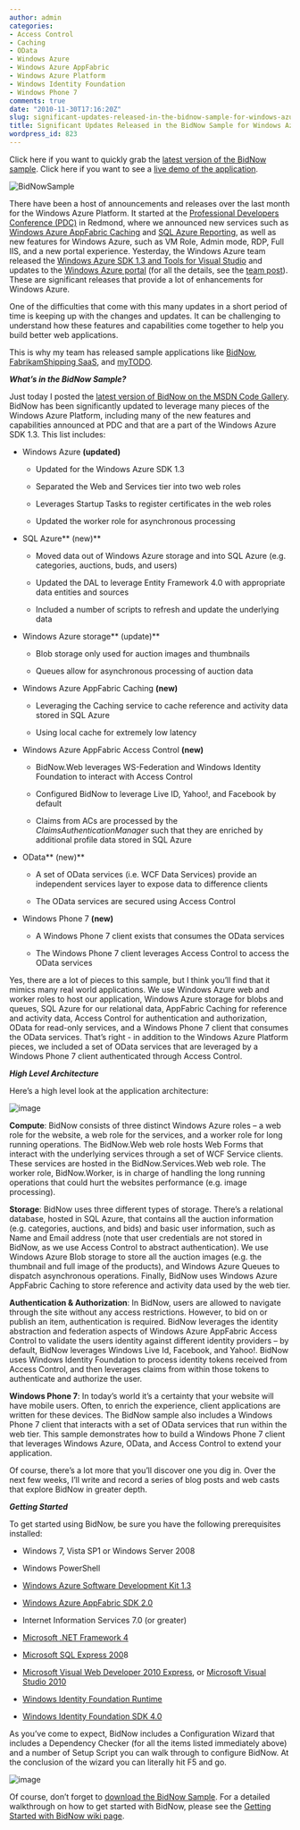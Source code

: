 ```yaml
---
author: admin
categories:
- Access Control
- Caching
- OData
- Windows Azure
- Windows Azure AppFabric
- Windows Azure Platform
- Windows Identity Foundation
- Windows Phone 7
comments: true
date: "2010-11-30T17:16:20Z"
slug: significant-updates-released-in-the-bidnow-sample-for-windows-azure
title: Significant Updates Released in the BidNow Sample for Windows Azure
wordpress_id: 823
---
```


Click here if you want to quickly grab the [latest version of the BidNow sample](http://code.msdn.microsoft.com/BidNowSample/Release/ProjectReleases.aspx?ReleaseId=4160). Click here if you want to see a [live demo of the application](http://bnow-sample.cloudapp.net/).

 

![BidNowSample](https://wadewegner.blob.core.windows.net/wordpress/2010/11/BidNowSample.png) 

There have been a host of announcements and releases over the last month for the Windows Azure Platform. It started at the [Professional Developers Conference (PDC)](http://microsoftpdc.com/) in Redmond, where we announced new services such as [Windows Azure AppFabric Caching](http://www.wadewegner.com/2010/10/new-services-and-enhancements-with-the-windows-azure-appfabric/) and [SQL Azure Reporting](http://www.microsoft.com/en-us/sqlazure/reporting.aspx), as well as new features for Windows Azure, such as VM Role, Admin mode, RDP, Full IIS, and a new portal experience. Yesterday, the Windows Azure team released the [Windows Azure SDK 1.3 and Tools for Visual Studio](http://www.microsoft.com/downloads/en/details.aspx?FamilyID=7a1089b6-4050-4307-86c4-9dadaa5ed018&displaylang=en) and updates to the [Windows Azure portal](http://windows.azure.com/) (for all the details, see the [team post](http://blogs.msdn.com/b/windowsazure/archive/2010/11/29/just-released-windows-azure-sdk-1-3-and-the-new-windows-azure-management-portal.aspx)). These are significant releases that provide a lot of enhancements for Windows Azure.

 

One of the difficulties that come with this many updates in a short period of time is keeping up with the changes and updates. It can be challenging to understand how these features and capabilities come together to help you build better web applications.

 

This is why my team has released sample applications like [BidNow](http://code.msdn.microsoft.com/BidNowSample), [FabrikamShipping SaaS](http://code.msdn.microsoft.com/fshipsaassource), and [myTODO](http://code.msdn.microsoft.com/mytodo).

 

**_What’s in the BidNow Sample?_**

 

Just today I posted the [latest version of BidNow on the MSDN Code Gallery](http://code.msdn.microsoft.com/BidNowSample/Release/ProjectReleases.aspx?ReleaseId=4160). BidNow has been significantly updated to leverage many pieces of the Windows Azure Platform, including many of the new features and capabilities announced at PDC and that are a part of the Windows Azure SDK 1.3. This list includes:

 

  
  * Windows Azure **(updated)**              
    * Updated for the Windows Azure SDK 1.3 
       
    * Separated the Web and Services tier into two web roles 
       
    * Leverages Startup Tasks to register certificates in the web roles 
       
    * Updated the worker role for asynchronous processing 
       
   
  * SQL Azure** (new)**              
    * Moved data out of Windows Azure storage and into SQL Azure (e.g. categories, auctions, buds, and users) 
       
    * Updated the DAL to leverage Entity Framework 4.0 with appropriate data entities and sources 
       
    * Included a number of scripts to refresh and update the underlying data 
       
   
  * Windows Azure storage** (update)**              
    * Blob storage only used for auction images and thumbnails 
       
    * Queues allow for asynchronous processing of auction data 
       
   
  * Windows Azure AppFabric Caching **(new)**              
    * Leveraging the Caching service to cache reference and activity data stored in SQL Azure 
       
    * Using local cache for extremely low latency 
       
   
  * Windows Azure AppFabric Access Control **(new)**              
    * BidNow.Web leverages WS-Federation and Windows Identity Foundation to interact with Access Control 
       
    * Configured BidNow to leverage Live ID, Yahoo!, and Facebook by default 
       
    * Claims from ACs are processed by the _ClaimsAuthenticationManager_ such that they are enriched by additional profile data stored in SQL Azure 
       
   
  * OData** (new)**              
    * A set of OData services (i.e. WCF Data Services) provide an independent services layer to expose data to difference clients 
       
    * The OData services are secured using Access Control 
       
   
  * Windows Phone 7 **(new)**              
    * A Windows Phone 7 client exists that consumes the OData services 
       
    * The Windows Phone 7 client leverages Access Control to access the OData services 
       
 

Yes, there are a lot of pieces to this sample, but I think you’ll find that it mimics many real world applications. We use Windows Azure web and worker roles to host our application, Windows Azure storage for blobs and queues, SQL Azure for our relational data, AppFabric Caching for reference and activity data, Access Control for authentication and authorization, OData for read-only services, and a Windows Phone 7 client that consumes the OData services. That’s right - in addition to the Windows Azure Platform pieces, we included a set of OData services that are leveraged by a Windows Phone 7 client authenticated through Access Control.

 

**_High Level Architecture_**

 

Here’s a high level look at the application architecture:

 

![image](https://wadewegner.blob.core.windows.net/wordpress/2010/11/image7.png)

 

**Compute**: BidNow consists of three distinct Windows Azure roles – a web role for the website, a web role for the services, and a worker role for long running operations. The BidNow.Web web role hosts Web Forms that interact with the underlying services through a set of WCF Service clients. These services are hosted in the BidNow.Services.Web web role. The worker role, BidNow.Worker, is in charge of handling the long running operations that could hurt the websites performance (e.g. image processing).

 

**Storage**: BidNow uses three different types of storage. There’s a relational database, hosted in SQL Azure, that contains all the auction information (e.g. categories, auctions, and bids) and basic user information, such as Name and Email address (note that user credentials are not stored in BidNow, as we use Access Control to abstract authentication). We use Windows Azure Blob storage to store all the auction images (e.g. the thumbnail and full image of the products), and Windows Azure Queues to dispatch asynchronous operations. Finally, BidNow uses Windows Azure AppFabric Caching to store reference and activity data used by the web tier.

 

**Authentication & Authorization**: In BidNow, users are allowed to navigate through the site without any access restrictions. However, to bid on or publish an item, authentication is required. BidNow leverages the identity abstraction and federation aspects of Windows Azure AppFabric Access Control to validate the users identity against different identity providers – by default, BidNow leverages Windows Live Id, Facebook, and Yahoo!. BidNow uses Windows Identity Foundation to process identity tokens received from Access Control, and then leverages claims from within those tokens to authenticate and authorize the user.

 

**Windows Phone 7**: In today’s world it’s a certainty that your website will have mobile users. Often, to enrich the experience, client applications are written for these devices. The BidNow sample also includes a Windows Phone 7 client that interacts with a set of OData services that run within the web tier. This sample demonstrates how to build a Windows Phone 7 client that leverages Windows Azure, OData, and Access Control to extend your application.

 

Of course, there’s a lot more that you’ll discover one you dig in. Over the next few weeks, I’ll write and record a series of blog posts and web casts that explore BidNow in greater depth.

 

**_Getting Started_**

 

To get started using BidNow, be sure you have the following prerequisites installed:

 

  
  * Windows 7, Vista SP1 or Windows Server 2008 
   
  * Windows PowerShell 
   
  * [Windows Azure Software Development Kit 1.3](http://go.microsoft.com/fwlink/?LinkID=128752)
   
  * [Windows Azure AppFabric SDK 2.0](http://go.microsoft.com/fwlink/?LinkID=184288)
   
  * Internet Information Services 7.0 (or greater) 
   
  * [Microsoft .NET Framework 4](http://www.microsoft.com/downloads/en/details.aspx?FamilyID=9CFB2D51-5FF4-4491-B0E5-B386F32C0992)
   
  * [Microsoft SQL Express 200](http://www.microsoft.com/express/Database/InstallOptions.aspx)8 
   
  * [Microsoft Visual Web Developer 2010 Express](http://go.microsoft.com/?linkid=7653519), or [Microsoft Visual Studio 2010](http://www.microsoft.com/downloads/en/details.aspx?FamilyID=26bae65f-b0df-4081-ae6e-1d828993d4d0)
   
  * [Windows Identity Foundation Runtime](http://www.microsoft.com/downloads/en/details.aspx?FamilyID=EB9C345F-E830-40B8-A5FE-AE7A864C4D76)
   
  * [Windows Identity Foundation SDK 4.0](http://www.microsoft.com/downloads/details.aspx?familyid=C148B2DF-C7AF-46BB-9162-2C9422208504)
 

As you’ve come to expect, BidNow includes a Configuration Wizard that includes a Dependency Checker (for all the items listed immediately above) and a number of Setup Script you can walk through to configure BidNow. At the conclusion of the wizard you can literally hit F5 and go.

 

![image](https://wadewegner.blob.core.windows.net/wordpress/2010/11/image8.png)

 

Of course, don’t forget to [download the BidNow Sample](http://code.msdn.microsoft.com/BidNowSample/Release/ProjectReleases.aspx?ReleaseId=4160). For a detailed walkthrough on how to get started with BidNow, please see the [Getting Started with BidNow wiki page](http://code.msdn.microsoft.com/BidNowSample/Wiki/View.aspx?title=Getting%20Started%20with%20BidNow).
